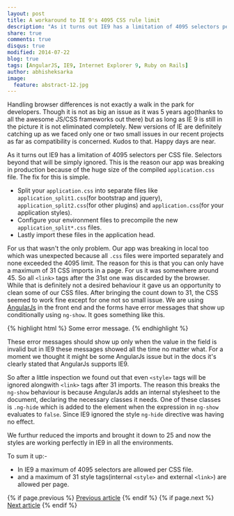 ```yaml
---
layout: post
title: A workaround to IE 9's 4095 CSS rule limit
description: "As it turns out IE9 has a limitation of 4095 selectors per CSS file. Selectors beyond that will be simply ignored."
share: true
comments: true
disqus: true
modified: 2014-07-22
blog: true
tags: [AngularJS, IE9, Internet Explorer 9, Ruby on Rails]
author: abhisheksarka
image:
  feature: abstract-12.jpg
---
```


Handling browser differences is not exactly a walk in the park for developers. Though it is not as big an issue as it was 5 years ago(thanks to all the awesome JS/CSS frameworks out there) but as long as IE 9 is still in the picture it is not eliminated completely. New versions of IE are definitely catching up as we faced only one or two small issues in our recent projects as far as compatibility is concerned. Kudos to that. Happy days are near.

As it turns out IE9 has a limitation of 4095 selectors per CSS file. Selectors beyond that will be simply ignored. This is the reason our app was breaking in production because of the huge size of the compiled `application.css` file. The fix for this is simple.

* Split your `application.css` into separate files like `application_split1.css`(for bootstrap and jquery), `application_split2.css`(for other plugins) and `application.css`(for your application styles).
* Configure your environment files to precompile the new `application_split*.css` files.
* Lastly import these files in the application head.

For us that wasn't the only problem. Our app was breaking in local too which was unexpected because all `.css` files were imported separately and none exceeded the 4095 limit.
The reason for this is that you can only have a maximum of 31 CSS imports in a page. For us it was somewhere around 45. So all `<link>` tags after the 31st one was discarded by the browser. While that is definitely not a desired behaviour it gave us an opportunity to clean some of our CSS files. After bringing the count down to 31, the CSS seemed to work fine except for one not so small issue.
We are using [AngularJs](https://angularjs.org/) in the front end and the forms have error messages that show up conditionally using `ng-show`. It goes something like this.

{% highlight html %}
  <span data-ng-show="!formName.formField.$valid" class="text-danger">Some error message.</span>
{% endhighlight %}

These error messages should show up only when the value in the field is invalid but in IE9 these messages showed all the time no matter what. For a moment we thought it might be some AngularJs issue but in the docs it's clearly stated that AngularJs supports IE9.

So after a little inspection we found out that even `<style>` tags will be ignored alongwith `<link>` tags after 31 imports. The reason this breaks the `ng-show` behaviour is because AngularJs adds an internal stylesheet to the document, declaring the necessary classes it needs. One of these classes is `.ng-hide` which is added to the element when the expression in `ng-show` evaluates to `false`. Since IE9 ignored the style `ng-hide` directive was having no effect.

We furthur reduced the imports and brought it down to 25 and now the styles are working perfectly in IE9 in all the environments.

To sum it up:-

* In IE9 a maximum of 4095 selectors are allowed per CSS file.
* and a maximum of 31 style tags(internal `<style>` and external `<link>`) are allowed per page.


<nav class="pagination" role="navigation">
    {% if page.previous %}
        <a href="{{ site.url }}{{ page.previous.url }}" class="btn" title="{{ page.previous.title }}">Previous article</a>
    {% endif %}
    {% if page.next %}
        <a href="{{ site.url }}{{ page.next.url }}" class="btn" title="{{ page.next.title }}">Next article</a>
    {% endif %}
</nav><!-- /.pagination -->
